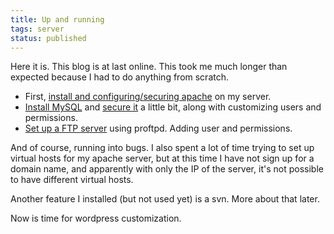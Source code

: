 ```yaml
---
title: Up and running
tags: server
status: published
---
```


Here it is. This blog is at last online. This took me much longer than expected because I had to do anything from scratch.

* First, [install and configuring/securing apache](http://www.howtoforge.com/ubuntu_debian_lamp_server) on my server.
* [Install MySQL](http://www.aboutdebian.com/database.htm) and [secure it](http://www.symantec.com/connect/articles/securing-mysql-step-step) a little bit, along with customizing users and permissions.
* <a href="http://www.debian-administration.org/article/228/Setting_up_an_FTP_server_on_Debian">Set up a FTP server</a> using proftpd. Adding user and permissions.

And of course, running into bugs. I also spent a lot of time trying to set up virtual hosts for my apache server, but at this time I have not sign up for a domain name, and apparently with only the IP of the server, it's not possible to have different virtual hosts.

Another feature I installed (but not used yet) is a svn. More about that later.

Now is time for wordpress customization.